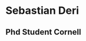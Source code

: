 <html>
  <head>
    <title>sebastianderi</title>
  </head>

  <body>
    <h1>Sebastian Deri</h1>
    <h2>Phd Student Cornell</h2>
  </body>
</html>
